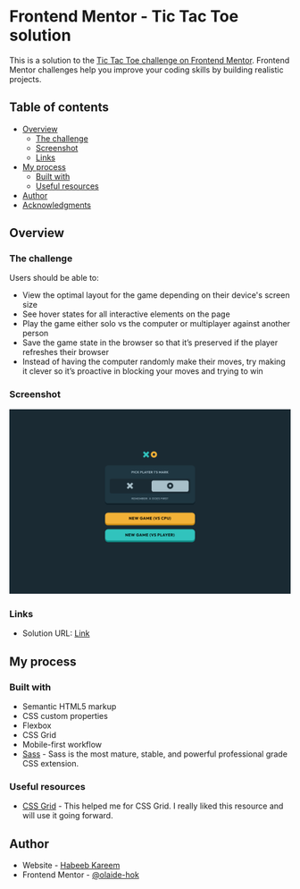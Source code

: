 # Frontend Mentor - Tic Tac Toe solution

This is a solution to the [Tic Tac Toe challenge on Frontend Mentor](https://www.frontendmentor.io/challenges/tic-tac-toe-game-Re7ZF_E2v). Frontend Mentor challenges help you improve your coding skills by building realistic projects.

## Table of contents

- [Overview](#overview)
  - [The challenge](#the-challenge)
  - [Screenshot](#screenshot)
  - [Links](#links)
- [My process](#my-process)
  - [Built with](#built-with)
  - [Useful resources](#useful-resources)
- [Author](#author)
- [Acknowledgments](#acknowledgments)

## Overview

### The challenge

Users should be able to:

- View the optimal layout for the game depending on their device's screen size
- See hover states for all interactive elements on the page
- Play the game either solo vs the computer or multiplayer against another person
- Save the game state in the browser so that it’s preserved if the player refreshes their browser
- Instead of having the computer randomly make their moves, try making it clever so it’s proactive in blocking your moves and trying to win

### Screenshot

![](./tic-tac-toe.png)

### Links

- Solution URL: [Link](https://olaide-hok.github.io/tic-tac-toe/)

## My process

### Built with

- Semantic HTML5 markup
- CSS custom properties
- Flexbox
- CSS Grid
- Mobile-first workflow
- [Sass](https://sass-lang.com/) - Sass is the most mature, stable, and powerful professional grade CSS extension.

### Useful resources

- [CSS Grid](https://developer.mozilla.org/en-US/docs/Web/CSS/grid) - This helped me for CSS Grid. I really liked this resource and will use it going forward.

## Author

- Website - [Habeeb Kareem](https://habeeb-dev.netlify.app)
- Frontend Mentor - [@olaide-hok](https://www.frontendmentor.io/profile/olaide-hok)
